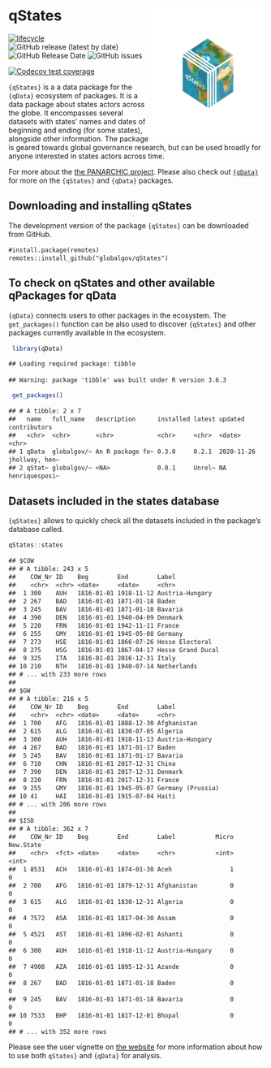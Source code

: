 
# qStates <img src="inst/qStates_hexlogo.png" align="right" width="220"/>

<!-- badges: start -->

[![lifecycle](https://img.shields.io/badge/lifecycle-experimental-orange.svg)](https://www.tidyverse.org/lifecycle/#experimental)
![GitHub release (latest by
date)](https://img.shields.io/github/v/release/globalgov/qStates)
![GitHub Release
Date](https://img.shields.io/github/release-date/globalgov/qstates)
![GitHub
issues](https://img.shields.io/github/issues-raw/globalgov/qStates)
<!-- [![HitCount](http://hits.dwyl.com/globalgov/qStates.svg)](http://hits.dwyl.com/globalgov/qStates) -->
[![Codecov test
coverage](https://codecov.io/gh/globalgov/qStates/branch/main/graph/badge.svg)](https://codecov.io/gh/globalgov/qStates?branch=main)
<!-- ![GitHub All Releases](https://img.shields.io/github/downloads/jhollway/roctopus/total) -->
<!-- badges: end -->

`{qStates}` is a a data package for the `{qData}` ecosystem of packages.
It is a data package about states actors across the globe. It
encompasses several datasets with states’ names and dates of beginning
and ending (for some states), alongside other information. The package
is geared towards global governance research, but can be used broadly
for anyone interested in states actors across time.

For more about the [the PANARCHIC project](www.panarchic.ch). Please
also check out [`{qData}`](https://github.com/globalgov) for more on the
`{qStates}` and `{qData}` packages.

## Downloading and installing qStates

The development version of the package `{qStates}` can be downloaded
from GitHub.

    #install.package(remotes)
    remotes::install_github("globalgov/qStates")

## To check on qStates and other available qPackages for qData

`{qData}` connects users to other packages in the ecosystem. The
`get_packages()` function can be also used to discover `{qStates}` and
other packages currently available in the ecosystem.

``` r
 library(qData)
```

    ## Loading required package: tibble

    ## Warning: package 'tibble' was built under R version 3.6.3

``` r
 get_packages()
```

    ## # A tibble: 2 x 7
    ##   name   full_name   description      installed latest updated    contributors  
    ##   <chr>  <chr>       <chr>            <chr>     <chr>  <date>     <chr>         
    ## 1 qData  globalgov/~ An R package fo~ 0.3.0     0.2.1  2020-11-26 jhollway, hen~
    ## 2 qStat~ globalgov/~ <NA>             0.0.1     Unrel~ NA         henriquesposi~

## Datasets included in the states database

`{qStates}` allows to quickly check all the datasets included in the
package’s database called.

``` r
qStates::states
```

    ## $COW
    ## # A tibble: 243 x 5
    ##    COW_Nr ID    Beg        End        Label            
    ##    <chr>  <chr> <date>     <date>     <chr>            
    ##  1 300    AUH   1816-01-01 1918-11-12 Austria-Hungary  
    ##  2 267    BAD   1816-01-01 1871-01-18 Baden            
    ##  3 245    BAV   1816-01-01 1871-01-18 Bavaria          
    ##  4 390    DEN   1816-01-01 1940-04-09 Denmark          
    ##  5 220    FRN   1816-01-01 1942-11-11 France           
    ##  6 255    GMY   1816-01-01 1945-05-08 Germany          
    ##  7 273    HSE   1816-01-01 1866-07-26 Hesse Electoral  
    ##  8 275    HSG   1816-01-01 1867-04-17 Hesse Grand Ducal
    ##  9 325    ITA   1816-01-01 2016-12-31 Italy            
    ## 10 210    NTH   1816-01-01 1940-07-14 Netherlands      
    ## # ... with 233 more rows
    ## 
    ## $GW
    ## # A tibble: 216 x 5
    ##    COW_Nr ID    Beg        End        Label            
    ##    <chr>  <chr> <date>     <date>     <chr>            
    ##  1 700    AFG   1816-01-01 1888-12-30 Afghanistan      
    ##  2 615    ALG   1816-01-01 1830-07-05 Algeria          
    ##  3 300    AUH   1816-01-01 1918-11-13 Austria-Hungary  
    ##  4 267    BAD   1816-01-01 1871-01-17 Baden            
    ##  5 245    BAV   1816-01-01 1871-01-17 Bavaria          
    ##  6 710    CHN   1816-01-01 2017-12-31 China            
    ##  7 390    DEN   1816-01-01 2017-12-31 Denmark          
    ##  8 220    FRN   1816-01-01 2017-12-31 France           
    ##  9 255    GMY   1816-01-01 1945-05-07 Germany (Prussia)
    ## 10 41     HAI   1816-01-01 1915-07-04 Haiti            
    ## # ... with 206 more rows
    ## 
    ## $ISD
    ## # A tibble: 362 x 7
    ##    COW_Nr ID    Beg        End        Label           Micro New.State
    ##    <chr>  <fct> <date>     <date>     <chr>           <int>     <int>
    ##  1 8531   ACH   1816-01-01 1874-01-30 Aceh                1         0
    ##  2 700    AFG   1816-01-01 1879-12-31 Afghanistan         0         0
    ##  3 615    ALG   1816-01-01 1830-12-31 Algeria             0         0
    ##  4 7572   ASA   1816-01-01 1817-04-30 Assam               0         0
    ##  5 4521   AST   1816-01-01 1896-02-01 Ashanti             0         0
    ##  6 300    AUH   1816-01-01 1918-11-12 Austria-Hungary     0         0
    ##  7 4908   AZA   1816-01-01 1895-12-31 Azande              0         0
    ##  8 267    BAD   1816-01-01 1871-01-18 Baden               0         0
    ##  9 245    BAV   1816-01-01 1871-01-18 Bavaria             0         0
    ## 10 7533   BHP   1816-01-01 1817-12-01 Bhopal              0         0
    ## # ... with 352 more rows

Please see the user vignette on [the
website](https://globalgov.github.io/qData/) for more information about
how to use both `qStates}` and `{qData}` for analysis.
